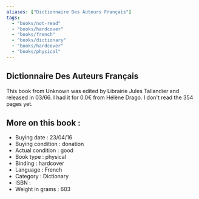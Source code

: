 ```yaml
---
aliases: ["Dictionnaire Des Auteurs Français"] 
tags: 
  - "books/not-read" 
  - "books/hardcover" 
  - "books/french"
  - "books/dictionary"
  - "books/hardcover"
  - "books/physical"
---
```



## Dictionnaire Des Auteurs Français
This book from Unknown was edited by Librairie Jules Tallandier and released in 03/66. I had it for 0.0€ from Hélène Drago. I don't read the 354 pages yet.

## More on this book :
- Buying date : 23/04/16
- Buying condition : donation
- Actual condition : good
- Book type : physical
- Binding : hardcover
- Language : French
- Category : Dictionary
- ISBN : 
- Weight in grams : 603
